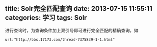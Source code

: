 title: Solr完全匹配查询
date: 2013-07-15 11:55:11
categories: 学习
tags: Solr
---

进行查询时，为查询条件加上双引号即可进行完全匹配的精确查询，如

`url:"http://bbs.17173.com/thread-7375839-1-1.html"`

<!--more-->